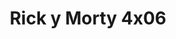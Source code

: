 ---
layout: episodios
title: "Rick y Morty 4x06"
url_serie_padre: 'rick-y-morty/temporada-4'
category: 'series'
capitulo: 'yes'
anio: '2019'
prev: 'capitulo-5'
proximo: 'capitulo-7'
sandbox: allow-same-origin allow-forms
idioma: 'Subtitulado'
reproductor: 'fembed'
calidad: 'Full HD'
reproductores_otros: ["https://gdriveplayer.me/embed2.php?link=mdhAiRVzCN11UN83HlTFSgny77PN89oWbyx%252BlI24Ua90GXy3yS5Mhg63DqK0aVxrWfNho9AXiyDVMey0Q9xRddGRzOpgc0hxJqn9rDHfhVvE30w8U3jedgrcVrux751%252BSt9Qzqoj%252B4SgCCnu9hc5ffOV3EVXwCu3S%252BzsGzjVPdOfszivyesVPnR4KpvGUVyAVylsZLEI3VgajRppKLmbOB","Subtitulado","https://gdriveplayer.me/embed2.php?link=WEWOdSo3C%252BFfWBkfmz4zjgZW9PelqM74ZNxNUPX%252B0oFYs2Q%252FRpzwiEx1cyT3RjvauQMlVy8sOHTf%252FUlCVqfdKG%252BsUQfLtIJ4B2Nkl8tD%252BKGiceI5i9a9tmVTZMRGAz0JZ0YCUVhsRDaKj3fxOJwJZtYpw1y8OOKIb%252B5vb2fUhIr6iSnb%252FdsYj57Q%252BjqwO6bkxu4r9eIrHxTos%252B6wc%252BoXoy","Subtitulado","https://player.premiumstream.live/player.php?id=MzY3Mw&sub=https://streamango.poseidonhd.cc/subs1/Rick.and.Morty.S04E06.720p.HDTV.x264-AVS.srt","Subtitulado","https://api.cuevana3.io/stream/index.php?file=ek5lbm9xYWNrS0xYMTZLa2xNbkdvY3ZTb3BtZng4TGp6ZFpobGFMUGtOelcwcUZmbWRIVzRkakVuS0JnbEplcG1KUnNZSlRTMGViVTBxZGdsdEhPb3J5WG4zT2R3OXZYMWJwcFlLRFNsYkxVMHFhbWt0YmE0OG1ncHBlbHk4WT0","Subtitulado","https://mstream.press/i45prf5387mh","Subtitulado"]
reproductores_fembed: ["https://feurl.com/v/80ed4c886dm87yq","Subtitulado","https://feurl.com/v/2e06xu22k42knrm","Subtitulado"]
tags:
- Comedia
---